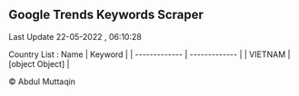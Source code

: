 

## Google Trends Keywords Scraper 
 
Last Update 22-05-2022 , 06:10:28

Country List :
 Name  | Keyword |
| ------------- | ------------- |
| VIETNAM | [object Object] |



© Abdul Muttaqin 
